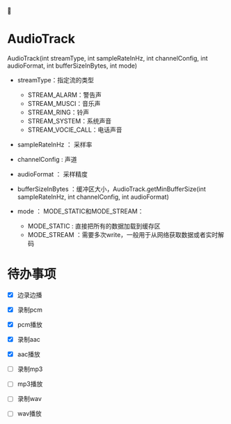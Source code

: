 :rooster:

# AudioTrack

AudioTrack(int streamType, int sampleRateInHz, int channelConfig, int audioFormat, int bufferSizeInBytes, int mode)

- streamType：指定流的类型 

    - STREAM_ALARM：警告声 
    - STREAM_MUSCI：音乐声 
    - STREAM_RING：铃声 
    - STREAM_SYSTEM：系统声音 
    - STREAM_VOCIE_CALL：电话声音 

- sampleRateInHz ： 采样率

- channelConfig : 声道

- audioFormat ： 采样精度

- bufferSizeInBytes ：缓冲区大小，AudioTrack.getMinBufferSize(int sampleRateInHz, int channelConfig, int audioFormat)

- mode ： MODE_STATIC和MODE_STREAM： 

    - MODE_STATIC : 直接把所有的数据加载到缓存区
    - MODE_STREAM ：需要多次write，一般用于从网络获取数据或者实时解码
   
# 待办事项
   
- [x] 边录边播
   
- [x] 录制pcm
- [x] pcm播放

- [x] 录制aac
- [x] aac播放

- [ ] 录制mp3
- [ ] mp3播放

- [ ] 录制wav
- [ ] wav播放